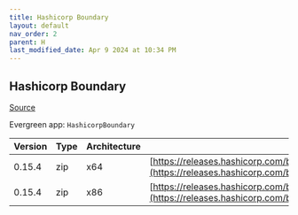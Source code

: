 ```yaml
---
title: Hashicorp Boundary
layout: default
nav_order: 2
parent: H
last_modified_date: Apr 9 2024 at 10:34 PM
---
```


## Hashicorp Boundary

[Source](https://www.boundaryproject.io/)

Evergreen app: `HashicorpBoundary`

| Version | Type | Architecture | URI                                                                                                                                                                  |
| ------- | ---- | ------------ | -------------------------------------------------------------------------------------------------------------------------------------------------------------------- |
| 0.15.4  | zip  | x64          | [https://releases.hashicorp.com/boundary/0.15.4/boundary_0.15.4_windows_amd64.zip](https://releases.hashicorp.com/boundary/0.15.4/boundary_0.15.4_windows_amd64.zip) |
| 0.15.4  | zip  | x86          | [https://releases.hashicorp.com/boundary/0.15.4/boundary_0.15.4_windows_386.zip](https://releases.hashicorp.com/boundary/0.15.4/boundary_0.15.4_windows_386.zip)     |
